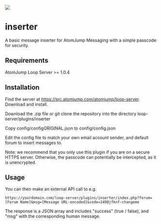 <img src="https://atomjump.com/images/logo80.png">

# inserter
A basic message inserter for AtomJump Messaging with a simple passcode for security.

 
## Requirements

AtomJump Loop Server >= 1.0.4


## Installation

Find the server at https://src.atomjump.com/atomjump/loop-server. Download and install.

Download the .zip file or git clone the repository into the directory loop-server/plugins/inserter

Copy config/configORIGINAL.json to config/config.json

Edit the config file to match your own email account sender, and default forum to insert messages to.

Note: we recommend that you only use this plugin if you are on a secure HTTPS server. Otherwise, the passcode 
can potentially be intercepted, as it is unencrypted.


## Usage

You can then make an external API call to e.g.

```
https://yourdomain.com/loop-server/plugins/inserter/index.php?forum=[Forum Name]&msg=[Message URL-encoded]&code=2498jfknf-changeme
```

The response is a JSON array and includes "success" (true / false), and "msg" with the corresponding human message.